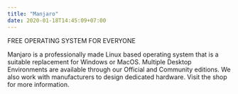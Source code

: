 ```yaml
---
title: "Manjaro"
date: 2020-01-18T14:45:09+07:00
---
```


FREE OPERATING SYSTEM FOR EVERYONE

Manjaro is a professionally made Linux based operating system that is a suitable replacement for Windows or MacOS. Multiple Desktop Environments are available through our Official and Community editions. We also work with manufacturers to design dedicated hardware. Visit the shop for more information.